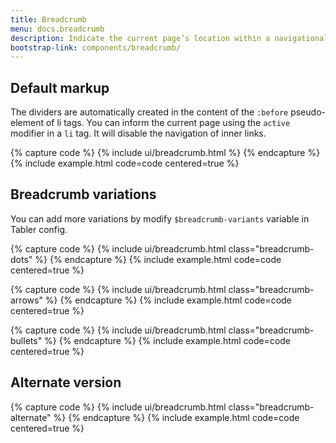 ```yaml
---
title: Breadcrumb
menu: docs.breadcrumb
description: Indicate the current page’s location within a navigational hierarchy that automatically adds separators via CSS.
bootstrap-link: components/breadcrumb/
---
```



## Default markup
 
The dividers are automatically created in the content of the `:before` pseudo-element of li tags. You can inform the current page using the `active` modifier in a `li` tag. It will disable the navigation of inner links.

{% capture code %}
{% include ui/breadcrumb.html %}
{% endcapture %}
{% include example.html code=code centered=true %}

## Breadcrumb variations

You can add more variations by modify `$breadcrumb-variants` variable in Tabler config.

{% capture code %}
{% include ui/breadcrumb.html class="breadcrumb-dots" %}
{% endcapture %}
{% include example.html code=code centered=true %}

{% capture code %}
{% include ui/breadcrumb.html class="breadcrumb-arrows" %}
{% endcapture %}
{% include example.html code=code centered=true %}

{% capture code %}
{% include ui/breadcrumb.html class="breadcrumb-bullets" %}
{% endcapture %}
{% include example.html code=code centered=true %}

## Alternate version

{% capture code %}
{% include ui/breadcrumb.html class="breadcrumb-alternate" %}
{% endcapture %}
{% include example.html code=code centered=true %}
